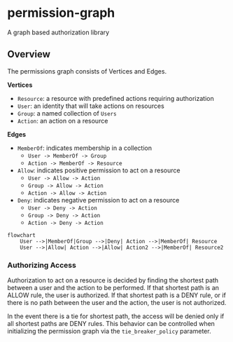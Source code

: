 # permission-graph

A graph based authorization library


## Overview

The permissions graph consists of Vertices and Edges.

**Vertices**

* `Resource`: a resource with predefined actions requiring authorization
* `User`: an identity that will take actions on resources
* `Group`: a named collection of `Users`
* `Action`: an action on a resource


**Edges**

* `MemberOf`: indicates membership in a collection
    - `User -> MemberOf -> Group`
    - `Action -> MemberOf -> Resource`
* `Allow`: indicates positive permission to act on a resource
    - `User -> Allow -> Action`
    - `Group -> Allow -> Action`
    - `Action -> Allow -> Action`
* `Deny`: indicates negative permission to act on a resource
    - `User -> Deny -> Action`
    - `Group -> Deny -> Action`
    - `Action -> Deny -> Action`

```mermaid
flowchart
    User -->|MemberOf|Group -->|Deny| Action -->|MemberOf| Resource
    User -->|Allow| Action -->|Allow| Action2 -->|MemberOf| Resource2
```

### Authorizing Access

Authorization to act on a resource is decided by finding the shortest path between
a user and the action to be performed. If that shortest path is an ALLOW rule, 
the user is authorized. If that shortest path is a DENY rule, or if there is no
path between the user and the action, the user is not authorized.

In the event there is a tie for shortest path, the access will be denied only
if all shortest paths are DENY rules. This behavior can be controlled when
initializing the permission graph via the `tie_breaker_policy` parameter.

